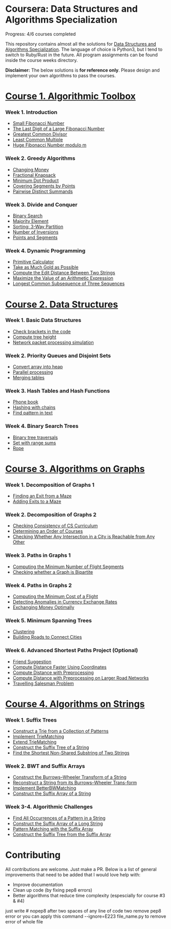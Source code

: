 # Coursera: Data Structures and Algorithms Specialization

Progress: 4/6 courses completed

This repository contains almost all the solutions for [Data Structures and Algorithms Specialization](https://www.coursera.org/specializations/data-structures-algorithms). The language of choice is Python3, but I tend to switch to Ruby/Rust in the future. All program assignments can be found inside the course weeks directory.

**Disclaimer:** The below solutions is **for reference only**. Please design and implement your own algorithms to pass the courses.


# [Course 1. Algorithmic Toolbox](/algorithmic-toolbox/)

### Week 1. Introduction

- [Small Fibonacci Number](/algorithmic-toolbox/1-intro-starter-files//fib.py)
- [The Last Digit of a Large Fibonacci Number](/algorithmic-toolbox/1-intro-starter-files/fibonacci_last_digit.py)
- [Greatest Common Divisor](/algorithmic-toolbox/1-intro-starter-files//algorithmic-toolbox/1-intro-starter-files/gcd.py)
- [Least Common Multiple](/algorithmic-toolbox/1-intro-starter-files/lcm.py)
- [Huge Fibonacci Number modulo m](/algorithmic-toolbox/1-intro-starter-files/fibonacci_huge.py)

### Week 2. Greedy Algorithms

- [Changing Money](/algorithmic-toolbox/2_greedy_algorithms_starter_files/change.py)
- [Fractional Knapsack](/algorithmic-toolbox/2_greedy_algorithms_starter_files/fractional_knapsack.py)
- [Minimum Dot Product](/algorithmic-toolbox/2_greedy_algorithms_starter_files/dot_product.py)
- [Covering Segments by Points](/algorithmic-toolbox/2_greedy_algorithms_starter_files/covering_segments.py)
- [Pairwise Distinct Summands](/algorithmic-toolbox/2_greedy_algorithms_starter_files/different_summands.py)

### Week 3. Divide and Conquer

- [Binary Search](/algorithmic-toolbox/3-divideandconquer-starter-files/binary_search.py)
- [Majority Element](/algorithmic-toolbox/3-divideandconquer-starter-files/majority_element.py)
- [Sorting: 3-Way Partition](/algorithmic-toolbox/3-divideandconquer-starter-files/sorting.py)
- [Number of Inversions](/algorithmic-toolbox/3-divideandconquer-starter-files/inversions.py)
- [Points and Segments](/algorithmic-toolbox/3-divideandconquer-starter-files/points_and_segments.py)

### Week 4. Dynamic Programming

- [Primitive Calculator](/algorithmic-toolbox/4-dynprog-starter-files/primitive_calculator.py)
- [Take as Much Gold as Possible](/algorithmic-toolbox/4-dynprog-starter-files/knapsack.py)
- [Compute the Edit Distance Between Two Strings](/algorithmic-toolbox/4-dynprog-starter-files/edit_distance.py)
- [Maximize the Value of an Arithmetic Expression](/algorithmic-toolbox/4-dynprog-starter-files/placing_parentheses.py)
- [Longest Common Subsequence of Three Sequences](/algorithmic-toolbox/4-dynprog-starter-files/lcs3.py)


# [Course 2. Data Structures](/data-structures/)

### Week 1. Basic Data Structures

- [Check brackets in the code](/data-structures/Starters%20PA1/check_brackets.py)
- [Compute tree height](/data-structures/Starters%20PA1/tree-height.py)
- [Network packet processing simulation](/data-structures/Starters%20PA1/process_packages.py)

### Week 2. Priority Queues and Disjoint Sets

- [Convert array into heap](/data-structures/Starters%20PA2/build_heap.py)
- [Parallel processing](/data-structures/Starters%20PA2/job_queue.py)
- [Merging tables](/data-structures/Starters%20PA2/merging_tables.py)

### Week 3. Hash Tables and Hash Functions

- [Phone book](/data-structures/Starters%20PA3/phone_book.py)
- [Hashing with chains](/data-structures/Starters%20PA3/hash_chains.py)
- [Find pattern in text](/data-structures/Starters%20PA3/hash_substring.py)

### Week 4. Binary Search Trees

- [Binary tree traversals](/data-structures/Starters%20PA4/tree-orders.py)
- [Set with range sums](/data-structures/Starters%20PA4/set_range_sum.py)
- [Rope](/data-structures/Starters%20PA4/rope.py)


# [Course 3. Algorithms on Graphs](/algorithms-on-graphs/)

### Week 1. Decomposition of Graphs 1

- [Finding an Exit from a Maze](/algorithms-on-graphs/Decomposition%20of%20Graphs%201/reachability.py)
- [Adding Exits to a Maze](/algorithms-on-graphs/Decomposition%20of%20Graphs%201/connected_components.py)

### Week 2. Decomposition of Graphs 2

- [Checking Consistency of CS Curriculum](/algorithms-on-graphs/Decomposition%20of%20Graphs%202/acyclicity.py)
- [Determining an Order of Courses](/algorithms-on-graphs/Decomposition%20of%20Graphs%202/toposort.py)
- [Checking Whether Any Intersection in a City is Reachable from Any Other](/algorithms-on-graphs/Decomposition%20of%20Graphs%202/strongly_connected.py)

### Week 3. Paths in Graphs 1

- [Computing the Minimum Number of Flight Segments](/algorithms-on-graphs/Most%20Direct%20Route/bfs.py)
- [Checking whether a Graph is Bipartite](/algorithms-on-graphs/Most%20Direct%20Route/bipartite.py)

### Week 4. Paths in Graphs 2

- [Computing the Minimum Cost of a Flight](/algorithms-on-graphs/Fastest%20Route/dijkstra.py)
- [Detecting Anomalies in Currency Exchange Rates](/algorithms-on-graphs/Fastest%20Route/negative_cycle.py)
- [Exchanging Money Optimally](/algorithms-on-graphs/Fastest%20Route/shortest_paths.py)

### Week 5. Minimum Spanning Trees

- [Clustering](/algorithms-on-graphs/Minimum%20Spanning%20Trees/clustering.py)
- [Building Roads to Connect Cities](/algorithms-on-graphs/Minimum%20Spanning%20Trees/connecting_points.py)

### Week 6. Advanced Shortest Paths Project (Optional)

- [Friend Suggestion](/algorithms-on-graphs/Advanced%20Shortest%20Paths/friend_suggestion.py)
- [Compute Distance Faster Using Coordinates](/algorithms-on-graphs/Advanced%20Shortest%20Paths/dist_with_coords.py)
- [Compute Distance with Preprocessing](/algorithms-on-graphs/Advanced%20Shortest%20Paths/dist_preprocess_small.py)
- [Compute Distance with Preprocessing on Larger Road Networks](/algorithms-on-graphs/Advanced%20Shortest%20Paths/dist_preprocess_large.py)
- [Travelling Salesman Problem](/algorithms-on-graphs/Advanced%20Shortest%20Paths/travelling_salesman_problem.py)


# [Course 4. Algorithms on Strings](/algorithms-on-strings/)

### Week 1. Suffix Trees

- [Construct a Trie from a Collection of Patterns](/algorithms-on-strings/Suffix%20Trees/trie.py)
- [Implement TrieMatching](/algorithms-on-strings/Suffix%20Trees/trie_matching.py)
- [Extend TrieMatching](/algorithms-on-strings/Suffix%20Trees/trie_matching_extended.py)
- [Construct the Suffix Tree of a String](/algorithms-on-strings/Suffix%20Trees/suffix_tree.py)
- [Find the Shortest Non-Shared Substring of Two Strings](/algorithms-on-strings/Suffix%20Trees/non_shared_substring.py)

### Week 2. BWT and Suffix Arrays

- [Construct the Burrows–Wheeler Transform of a String](/algorithms-on-strings/BWT%20and%20Suffix%20Arrays/bwt.py)
- [Reconstruct a String from its Burrows–Wheeler Trans-form](/algorithms-on-strings/BWT%20and%20Suffix%20Arrays/bwtinverse.py)
- [Implement BetterBWMatching](/algorithms-on-strings/BWT%20and%20Suffix%20Arrays/bwmatching.py)
- [Construct the Suffix Array of a String](/algorithms-on-strings/BWT%20and%20Suffix%20Arrays/suffix_array.py)

### Week 3-4. Algorithmic Challenges

- [Find All Occurrences of a Pattern in a String](/algorithms-on-strings/Algorithmic%20Challenges/kmp.py)
- [Construct the Suffix Array of a Long String](/algorithms-on-strings/Algorithmic%20Challenges/suffix_array_long.py)
- [Pattern Matching with the Suffix Array](/algorithms-on-strings/Algorithmic%20Challenges/suffix_array_matching.py)
- [Construct the Suffix Tree from the Suffix Array](/algorithms-on-strings/Algorithmic%20Challenges/suffix_tree_from_array.py)


# Contributing

All contributions are welcome. Just make a PR. Below is a list of general improvements that need to be added that I would love help with:

- Improve documentation
- Clean up code (by fixing pep8 errors)
- Better algorithms that reduce time complexity (espescially for course #3 & #4)

just write # nopep8 after two spaces of any line of code two remove pep8 error
or you can apply this command --ignore=E223 file_name.py to remove error of whole file
